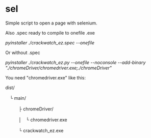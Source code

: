 # sel

Simple script to open a page with selenium.

Also .spec ready to compile to onefile .exe

<i>pyinstaller ./crackwatch_ez.spec --onefile</i>

Or without .spec

<i>pyinstaller ./crackwatch_ez.py --onefile --noconsole --add-binary "./chromeDriver/chromedriver.exe;./chromeDriver"</i>



You need "chromedriver.exe" like this:

dist/

　└ main/
 
　　　├ chromeDriver/
   
　　　│　└ chromedriver.exe
   
　　　└ crackwatch_ez.exe
